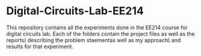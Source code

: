 # Digital-Circuits-Lab-EE214
This repository contains all the experiments done in the EE214 course for digital circuits lab. Each of the folders contain the project files as well as the reports( describing the problem staementas well as my approach) and results for that experiment.
